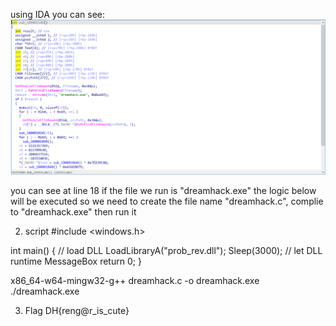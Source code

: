 using IDA you can see:
![alt text](image.png)

you can see at line 18 if the file we run is "dreamhack.exe" the logic below will be executed
so we need to create the file name "dreamhack.c", complie to "dreamhack.exe" then run it

2. script
#include <windows.h>

int main() {
    // load DLL
    LoadLibraryA("prob_rev.dll");
    Sleep(3000); // let DLL runtime MessageBox
    return 0;
}

x86_64-w64-mingw32-g++ dreamhack.c -o dreamhack.exe
./dreamhack.exe

3. Flag
DH{reng@r_is_cute}
